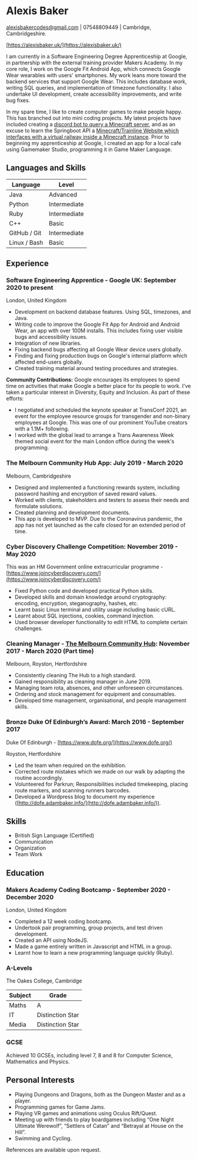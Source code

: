 # Alexis Baker

alexisbakercodes@gmail.com | 07548809449 | Cambridge, Cambridgeshire.

[https://alexisbaker.uk/](https://alexisbaker.uk/)

I am currently in a Software Engineering Degree Apprenticeship at Google, in partnership with the external training provider Makers Academy. In my core role, I work on the Google Fit Android App, which connects Google Wear wearables with users' smartphones. My work leans more toward the backend services that support Google Wear. This includes database work, writing SQL queries, and implementation of timezone functionality. I also undertake UI development, create accessibility improvements, and write bug fixes.

In my spare time, I like to create computer games to make people happy. This has branched out into mini coding projects. My latest projects have included creating a [discord bot to query a Minecraft server](https://github.com/etelan/MinecraftServerQueryDiscordBot), and as an excuse to learn the Springboot API a [Minecraft/Trainline Website which interfaces with a virtual railway inside a Minecraft instance](https://alexisbaker.uk/TrainBlock-Site/). Prior to beginning my apprenticeship at Google, I created an app for a local cafe using Gamemaker Studio, programming it in Game Maker Language.

## Languages and Skills

| Language     | Level        |
| ------------ | ------------ |
| Java         | Advanced     |
| Python       | Intermediate |
| Ruby         | Intermediate |
| C++          | Basic        |
| GitHub / Git | Intermediate |
| Linux / Bash | Basic        |

## Experience

### Software Engineering Apprentice - Google UK: September 2020 to present

London, United Kingdom

- Development on backend database features. Using SQL, timezones, and Java.
- Writing code to improve the Google Fit App for Android and Android Wear, an app with over 100M installs. This includes fixing user visible bugs and accessibility issues.
- Integration of new libraries.
- Fixing backend bugs affecting all Google Wear device users globally.
- Finding and fixing production bugs on Google's internal platform which affected end-users globally.
- Created training material around testing procedures and strategies.

**Community Contributions:** Google encourages its employees to spend time on activities that make Google a better place for its people to work. I've taken a particular interest in Diversity, Equity and Inclusion. As part of these efforts:

- I negotiated and scheduled the keynote speaker at TransConf 2021, an event for the employee resource groups for transgender and non-binary employees at Google. This was one of our prominent YouTube creators with a 1.1M+ following.
- I worked with the global lead to arrange a Trans Awareness Week themed social event for the main London office during the week's programming.

### The Melbourn Community Hub App: July 2019 - March 2020

Melbourn, Cambridgeshire

- Designed and implemented a functioning rewards system, including password hashing and encryption of saved reward values.
- Worked with clients, stakeholders and testers to assess their needs and formulate solutions.
- Created planning and development documents.
- This app is developed to MVP. Due to the Coronavirus pandemic, the app has not yet launched as the cafe closed for an extended period of time.

### Cyber Discovery Challenge Competition: November 2019 - May 2020

This was an HM Government online extracurricular programme - [https://www.joincyberdiscovery.com/](https://www.joincyberdiscovery.com/)

- Fixed Python code and developed practical Python skills.
- Developed skills and domain knowledge around cryptography: encoding, encryption, steganography, hashes, etc.
- Learnt basic Linux terminal and utility usage including basic cURL.
- Learnt about SQL injections, cookies, command injection.
- Used browser developer functionality to edit HTML to complete certain challenges.

### Cleaning Manager - [The Melbourn Community Hub](https://melbournhub.co.uk/): November 2017 - March 2020 (Part time)

Melbourn, Royston, Hertfordshire

- Consistently cleaning The Hub to a high standard.
- Gained responsibility as cleaning manager in June 2019.
- Managing team rota, absences, and other unforeseen circumstances.
- Ordering and stock management for equipment and consumables.
- Developed time management, organisational, and people management skills.

### Bronze Duke Of Edinburgh’s Award: March 2016 - September 2017

Duke Of Edinburgh - [https://www.dofe.org/](https://www.dofe.org/)

Royston, Hertfordshire

- Led the team when required on the exhibition.
- Corrected route mistakes which we made on our walk by adapting the routine accordingly.
- Volunteered for Parkrun; Responsibilities included timekeeping, placing route markers, and scanning runners barcodes.
- Developed a Wordpress blog to document my experience ([http://dofe.adambaker.info/](http://dofe.adambaker.info/)).

## Skills

- British Sign Language (Certified)
- Communication
- Organization
- Team Work

## Education

### Makers Academy Coding Bootcamp - September 2020 - December 2020

London, United Kingdom

- Completed a 12 week coding bootcamp.
- Undertook pair programming, group projects, and test driven development.
- Created an API using NodeJS.
- Made a game entirely written in Javascript and HTML in a group.
- Learnt how to learn a new programming language quickly (Ruby).

### A-Levels

The Oakes College, Cambridge

| Subject | Grade            |
| ------- | ---------------- |
| Maths   | A                |
| IT      | Distinction Star |
| Media   | Distinction Star |

### GCSE

Achieved 10 GCSEs, including level 7, 8 and 8 for Computer Science, Mathematics and Physics.

## Personal Interests

- Playing Dungeons and Dragons, both as the Dungeon Master and as a player.
- Programming games for Game Jams.
- Playing VR games and animations using Oculus Rift/Quest.
- Meeting up with friends to play boardgames including “One Night Ultimate Werewolf”, “Settlers of Catan” and “Betrayal at House on the Hill”.
- Swimming and Cycling.

References are available upon request.
